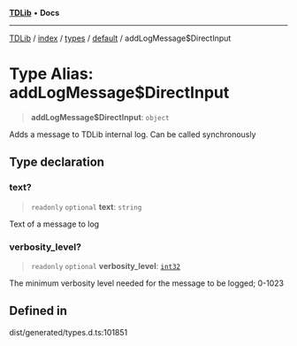 [**TDLib**](../../../../../../README.md) • **Docs**

***

[TDLib](../../../../../../modules.md) / [index](../../../../../README.md) / [types](../../../README.md) / [default](../README.md) / addLogMessage$DirectInput

# Type Alias: addLogMessage$DirectInput

> **addLogMessage$DirectInput**: `object`

Adds a message to TDLib internal log. Can be called synchronously

## Type declaration

### text?

> `readonly` `optional` **text**: `string`

Text of a message to log

### verbosity\_level?

> `readonly` `optional` **verbosity\_level**: [`int32`](int32-1.md)

The minimum verbosity level needed for the message to be logged; 0-1023

## Defined in

dist/generated/types.d.ts:101851
